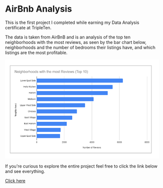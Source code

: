 # AirBnb Analysis

This is the first project I completed while earning my Data Analysis certificate at TripleTen.

The data is taken from AirBnB and is an analysis of the top ten neighborhoods with the most reviews, 
as seen by the bar chart below, neighborhoods and the number of bedrooms their listings have, and 
which listings are the most profitable.

![Top Neighborhoods with reviews](https://github.com/Luke-H-Anderson/AirBnb-Analysis/blob/main/Top%20Neighborhoods.png)

If you're curious to explore the entire project feel free to click the link below and see everything.

[Click here](https://docs.google.com/spreadsheets/d/1pHIb35FmUIvXSOsPfSSTlU12u1lUkPrIxTMib-3mNEk/edit?usp=sharing)
